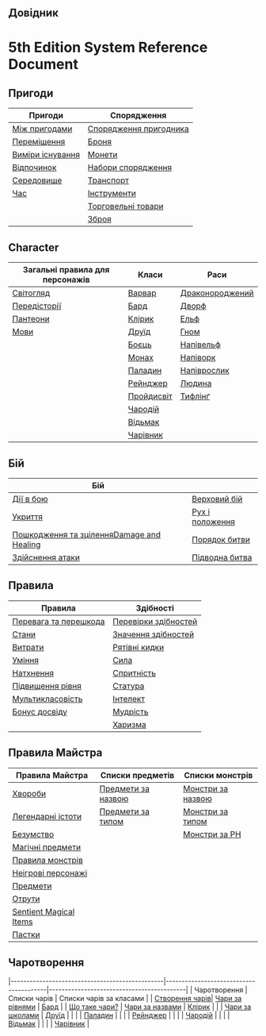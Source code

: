 ## Довідник 
# 5th Edition System Reference Document

## Пригоди

| Пригоди                                       | Спорядження                                             |
|------------------------------------------------------------|----------------------------------------------------------------------|
| [Між пригодами](./adventuring/between_adventures.md)   | [Спорядження пригодника](./adventuring/equipment/adventuring_gear.md)       |
| [Переміщення](./adventuring/movement.md)                       | [Броня](./adventuring/equipment/armor.md)                             |
| [Виміри існування](./adventuring/planes_of_existence.md) | [Монети](./adventuring/equipment/coins.md)                             |
| [Відпочинок](./adventuring/resting.md)                         | [Набори спорядження](./adventuring/equipment/equipment_packs.md)         |
| [Середовище](./adventuring/the_environment.md)         | [Транспорт](./adventuring/equipment/mounts_and_vehicles.md) |
| [Час](./adventuring/time.md)                               | [Інструменти](./adventuring/equipment/tools.md)                             |
|                                                            | [Торговельні товари](./adventuring/equipment/trade_goods.md)                 |
|                                                            | [Зброя](./adventuring/equipment/weapons.md)                         |


## Character

| Загальні правила для персонажів                    | Класи                                      | Раси                       |
|----------------------------------------------------|--------------------------------------------|----------------------------------------------|
| [Світогляд](./character/alignment.md)              | [Варвар](./character/classes/barbarian.md) | [Драконороджений](./character/races/dragonborn.md) |
| [Передісторії](./character/backgrounds.md)         | [Бард](./character/classes/bard.md)        | [Дворф](./character/races/dwarf.md)           |
| [Пантеони](./character/fantasy-historical_pantheons.md) | [Клірик](./character/classes/cleric.md)| [Ельф](./character/races/elf.md)               |
| [Мови](./character/languages.md)                   | [Друїд](./character/classes/druid.md)      | [Гном](./character/races/gnome.md)           |
|                                                    | [Боєць](./character/classes/fighter.md)    | [Напівельф](./character/races/half-elf.md)     |
|                                                    | [Монах](./character/classes/monk.md)       | [Напіворк](./character/races/half-orc.md)     |
|                                                    | [Паладин](./character/classes/paladin.md)  | [Напіврослик](./character/races/halfling.md)     |
|                                                    | [Рейнджер](./character/classes/ranger.md)  | [Людина](./character/races/human.md)           |
|                                                    | [Пройдисвіт](./character/classes/rogue.md) | [Тифлінґ](./character/races/tiefling.md)     |
|                                                    | [Чародій](./character/classes/sorcerer.md) |                                              |
|                                                    | [Відьмак](./character/classes/warlock.md)  |                                              |
|                                                    | [Чарівник](./character/classes/wizard.md)  |                                              |

## Бій

| Бій                                              |                                                           |
|-----------------------------------------------------|-----------------------------------------------------------|
| [Дії в бою](./combat/actions_in_combat.md)   | [Верховий бій](./combat/mounted_combat.md)               |
| [Укриття](./combat/cover.md)                           | [Рух і положення](./combat/movement_and_position.md) |
| [Пошкодження та зціленняDamage and Healing](./combat/damage_and_healing.md) | [Порядок битви](./combat/order_of_combat.md)             |
| [Здійснення атаки](./combat/making_an_attack.md)     | [Підводна битва](./combat/underwater_combat.md)         |

## Правила

| Правила                                                        | Здібності                                   |
|----------------------------------------------------------------|------------------------------------------------------|
| [Перевага та перешкода](./rules/advantage_and_disadvantage.md) | [Перевірки здібностей](./rules/abilities/ability_checks.md) |
| [Стани](./rules/conditions.md)                                 | [Значення здібностей](./rules/abilities/ability_scores.md) |
| [Витрати](./rules/expenses.md)                                 | [Рятівні кидки](./rules/abilities/saving_throws.md)   |
| [Уміння](./rules/feats.md)                                     |  [Сила](./rules/abilities/strength.md)                   |
| [Натхнення](./rules/inspiration.md)                            | [Спритність](./rules/abilities/dexterity.md)      |
| [Підвищення рівня](./rules/leveling_up.md)                     | [Статура](./rules/abilities/constitution.md)          |
| [Мультикласовість](./rules/multiclassing.md)                   | [Інтелект](./rules/abilities/intelligence.md)     |
| [Бонус досвіду](./rules/proficiency_bonus.md)                  | [Мудрість](./rules/abilities/wisdom.md)       |
|                                                                |  [Харизма](./rules/abilities/charisma.md)                 |


## Правила Майстра

| Правила Майстра                                | Списки предметів                       | Списки монстрів                                   |
|------------------------------------------------|----------------------------------------|---------------------------------------------------|
| [Хвороби](./gamemaster_rules/diseases.md)      | [Предмети за назвою](./gamemaster_rules/magic_item_indexes/) | [Монстри за назвою](./gamemaster_rules/monster_indexes/monsters_by_name.md) |
| [Легендарні істоти](./gamemaster_rules/legendary_creatures.md)| [Предмети за типом](./gamemaster_rules/magic_item_indexes/) | [Монстри за типом](./gamemaster_rules/monster_indexes/monsters_by_type.md) |
| [Безумство](./gamemaster_rules/madness.md)     |                                        | [Монстри за РН](./gamemaster_rules/monster_indexes/monsters_by_cr.md)     |
| [Магічні предмети](./gamemaster_rules/magic_items.md)|                                  |                                                   |
| [Правила монстрів](./gamemaster_rules/monster_rules.md) |                               |                                                   |
| [Неігрові персонажі](./gamemaster_rules/nonplayer_characters.md)|                       |                                                   |
| [Предмети](./gamemaster_rules/objects.md)      |                                        |                                                   |
| [Отрути](./gamemaster_rules/poisons.md)        |                                        |                                                   |
| [Sentient Magical Items](./gamemaster_rules/sentient_magical_items.md)|                 |                                                   |
| [Пастки](./gamemaster_rules/traps.md)          |                                        |                                                   |

## Чаротворення

|------------------------------------------------|----------------------------------------|-------------------------------------------|
| Чаротворення                                   | Списки чарів                           | Списки чарів за класами                   |
| [Створення чарів](./spellcasting/casting_a_spell.md)| [Чари за рівнями](./spellcasting/spell_indexes/spells_by_level.md) | [Бард](./spellcasting/spell_lists/bard_spells.md)         |
| [Що таке чари?](./spellcasting/what_is_a_spell.md) | [Чари за назвами](./spellcasting/spell_indexes/spells_by_name.md)   | [Клірик](./spellcasting/spell_lists/cleric_spells.md)     |
|                                                | [Чари за школами](./spellcasting/spell_indexes/spells_by_school.md) | [Друїд](./spellcasting/spell_lists/druid_spells.md)       |
|                                                |                                        | [Паладин](./spellcasting/spell_lists/paladin_spells.md)   |
|                                                |                                        | [Рейнджер](./spellcasting/spell_lists/ranger_spells.md)     |
|                                                |                                        | [Чародій](./spellcasting/spell_lists/sorcerer_spells.md) |
|                                                |                                        | [Відьмак](./spellcasting/spell_lists/warlock_spells.md)   |
|                                                |                                        | [Чарівник](./spellcasting/spell_lists/wizard_spells.md)     |

